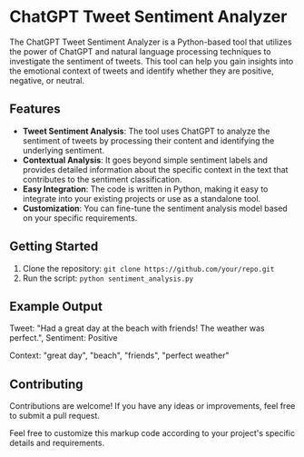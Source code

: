 # ChatGPT Tweet Sentiment Analyzer
The ChatGPT Tweet Sentiment Analyzer is a Python-based tool that utilizes the power of ChatGPT and natural language processing techniques to investigate the sentiment of tweets. This tool can help you gain insights into the emotional context of tweets and identify whether they are positive, negative, or neutral.

## Features
- **Tweet Sentiment Analysis**: The tool uses ChatGPT to analyze the sentiment of tweets by processing their content and identifying the underlying sentiment.
- **Contextual Analysis**: It goes beyond simple sentiment labels and provides detailed information about the specific context in the text that contributes to the sentiment classification.
- **Easy Integration**: The code is written in Python, making it easy to integrate into your existing projects or use as a standalone tool.
- **Customization**: You can fine-tune the sentiment analysis model based on your specific requirements.

## Getting Started
1. Clone the repository: `git clone https://github.com/your/repo.git`
2. Run the script: `python sentiment_analysis.py`

## Example Output
Tweet: "Had a great day at the beach with friends! The weather was perfect.",
Sentiment: Positive

Context:
  "great day",
  "beach",
  "friends",
  "perfect weather"


## Contributing
Contributions are welcome! If you have any ideas or improvements, feel free to submit a pull request.

Feel free to customize this markup code according to your project's specific details and requirements.

